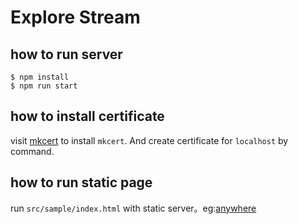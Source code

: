 # Explore Stream

## how to run server

```shell
$ npm install
$ npm run start
```

## how to install certificate

visit [mkcert](https://github.com/FiloSottile/mkcert) to install  `mkcert`. And create certificate for `localhost` by
command.

## how to run static page

run `src/sample/index.html` with static server。eg:[anywhere](https://github.com/JacksonTian/anywhere)